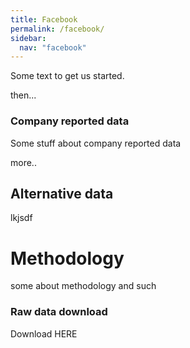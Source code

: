 ```yaml
---
title: Facebook
permalink: /facebook/
sidebar:
  nav: "facebook"
--- 
```


Some text to get us started.

then...


### Company reported data

Some stuff about company reported data

more..


## Alternative data

lkjsdf

# Methodology
some about methodology and such

### Raw data download
Download HERE
